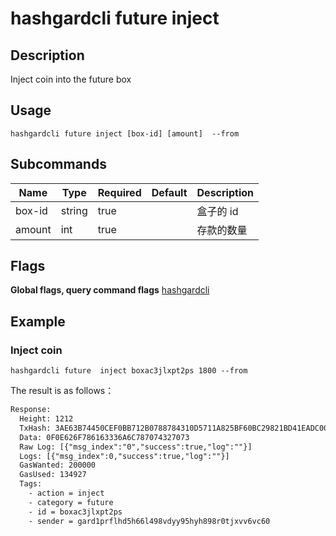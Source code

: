 # hashgardcli  future inject

## Description
Inject coin into the future box



## Usage
```shell
hashgardcli future inject [box-id] [amount]  --from
```



## Subcommands

| Name| Type  | Required | Default   | Description        |
| ------ | ------ | -------- | ------ | ------------ |
| box-id | string | true       |        | 盒子的 id |
| amount | int   | true       |        | 存款的数量   |



## Flags

**Global flags, query command flags** [hashgardcli](../README.md)

## Example
### Inject coin

```shell
hashgardcli future  inject boxac3jlxpt2ps 1800 --from
```


The result is as follows：

```txt
Response:
  Height: 1212
  TxHash: 3AE63B74450CEF0BB712B0788784310D5711A825BF60BC29821BD41EADC00FBF
  Data: 0F0E626F786163336A6C787074327073
  Raw Log: [{"msg_index":"0","success":true,"log":""}]
  Logs: [{"msg_index":0,"success":true,"log":""}]
  GasWanted: 200000
  GasUsed: 134927
  Tags:
    - action = inject
    - category = future
    - id = boxac3jlxpt2ps
    - sender = gard1prflhd5h66l498vdyy95hyh898r0tjxvv6vc60
```
